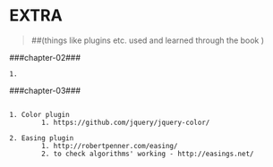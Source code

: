 EXTRA
=========

>##(things like plugins etc. used and learned through the book )

###chapter-02###
```
1. 
```

###chapter-03###
```

1. Color plugin
        1. https://github.com/jquery/jquery-color/

2. Easing plugin
        1. http://robertpenner.com/easing/
        2. to check algorithms' working - http://easings.net/

```
